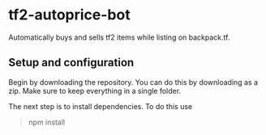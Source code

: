 # tf2-autoprice-bot
Automatically buys and sells tf2 items while listing on backpack.tf.

## Setup and configuration
Begin by downloading the repository. You can do this by downloading as a zip. Make sure to keep everything in a single folder.

The next step is to install dependencies. To do this use
>npm install

